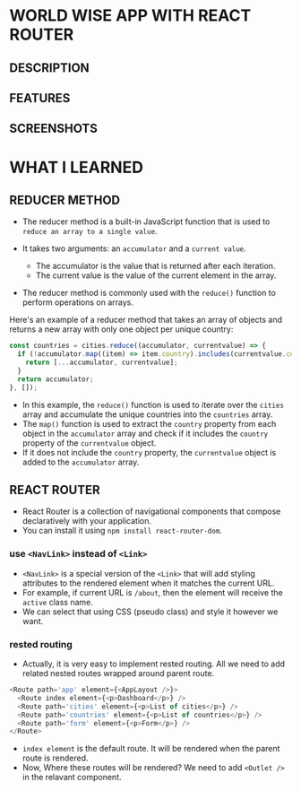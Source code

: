 # WORLD WISE APP WITH REACT ROUTER

## DESCRIPTION

## FEATURES

## SCREENSHOTS

# WHAT I LEARNED

## REDUCER METHOD

- The reducer method is a built-in JavaScript function that is used to `reduce an array to a single value`.
- It takes two arguments: an `accumulator` and a `current value`.

  - The accumulator is the value that is returned after each iteration.
  - The current value is the value of the current element in the array.

- The reducer method is commonly used with the `reduce()` function to perform operations on arrays.

Here's an example of a reducer method that takes an array of objects and returns a new array with only one object per unique country:

```js
const countries = cities.reduce((accumulator, currentvalue) => {
  if (!accumulator.map((item) => item.country).includes(currentvalue.country)) {
    return [...accumulator, currentvalue];
  }
  return accumulator;
}, []);
```

- In this example, the `reduce()` function is used to iterate over the `cities` array and accumulate the unique countries into the `countries` array.
- The `map()` function is used to extract the `country` property from each object in the `accumulator` array and check if it includes the `country` property of the `currentvalue` object.
- If it does not include the `country` property, the `currentvalue` object is added to the `accumulator` array.

## REACT ROUTER

- React Router is a collection of navigational components that compose declaratively with your application.
- You can install it using `npm install react-router-dom`.

### use `<NavLink>` instead of `<Link>`

- `<NavLink>` is a special version of the `<Link>` that will add styling attributes to the rendered element when it matches the current URL.
- For example, if current URL is `/about`, then the element will receive the `active` class name.
- We can select that using CSS (pseudo class) and style it however we want.

### rested routing

- Actually, it is very easy to implement rested routing. All we need to add related nested routes wrapped around parent route.

```js
<Route path='app' element={<AppLayout />}>
  <Route index element={<p>Dashboard</p>} />
  <Route path='cities' element={<p>List of cities</p>} />
  <Route path='countries' element={<p>List of countries</p>} />
  <Route path='form' element={<p>Form</p>} />
</Route>
```

- `index element` is the default route. It will be rendered when the parent route is rendered.
- Now, Where these routes will be rendered? We need to add `<Outlet />` in the relavant component.
